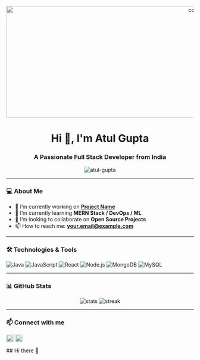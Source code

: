 <p align="center">
  <img src="https://encrypted-tbn1.gstatic.com/images?q=tbn:ANd9GcQofnx0otdl7ql0ln0rcuVZWBl0Foq27raqriD51iAbcN7kOpiT" alt="cover" width="1000" height="300">
</p>
<h1 align="center">Hi 👋, I'm Atul Gupta</h1>
<h3 align="center">A Passionate Full Stack Developer from India</h3>

<p align="center">
  <img src="https://komarev.com/ghpvc/?username=atul-gupta&label=Profile%20views&color=0e75b6&style=flat" alt="atul-gupta" />
</p>

---

### 💻 About Me
- 🔭 I’m currently working on **[Project Name](project-link)**  
- 🌱 I’m currently learning **MERN Stack / DevOps / ML**  
- 👯 I’m looking to collaborate on **Open Source Projects**  
- 📫 How to reach me: **your.email@example.com**

---

### 🛠️ Technologies & Tools
![Java](https://img.shields.io/badge/-Java-05122A?style=flat&logo=java)
![JavaScript](https://img.shields.io/badge/-JavaScript-05122A?style=flat&logo=javascript)
![React](https://img.shields.io/badge/-React-05122A?style=flat&logo=react)
![Node.js](https://img.shields.io/badge/-Node.js-05122A?style=flat&logo=node.js)
![MongoDB](https://img.shields.io/badge/-MongoDB-05122A?style=flat&logo=mongodb)
![MySQL](https://img.shields.io/badge/-MySQL-05122A?style=flat&logo=mysql)

---

### 📊 GitHub Stats
<p align="center">
  <img src="https://github-readme-stats.vercel.app/api?username=atul-gupta2002&show_icons=true&theme=radical" alt="stats" />
  <img src="https://github-readme-streak-stats.herokuapp.com/?user=atul-gupta2002&theme=radical" alt="streak" />
</p>

---

### 📫 Connect with me
<p align="left">
  <a href="https://www.linkedin.com/in/atul-gupta-815b8a249/" target="blank"><img align="center" src="https://cdn.jsdelivr.net/npm/simple-icons@v4/icons/linkedin.svg" alt="linkedin" height="20" width="20" /></a>
  <a href="mailto:atul82008@gmail.com"><img align="center" src="https://cdn.jsdelivr.net/npm/simple-icons@v4/icons/gmail.svg" alt="gmail" height="20" width="20" /></a>
</p>## Hi there 👋
